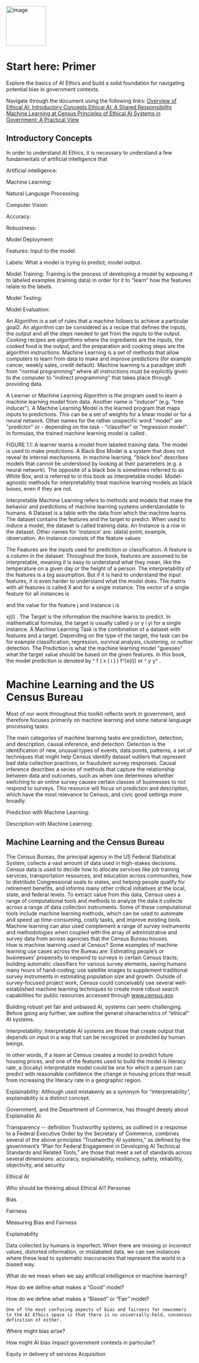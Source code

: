 <img width="107" alt="image" src="https://user-images.githubusercontent.com/80533280/114314548-36988000-9ac9-11eb-921d-835debe6a9b6.png">


# Start here: Primer
Explore the basics of AI Ethics and build a solid foundation for navigating potential bias in government contexts. 

Navigate through the document using the following links: 
[Overview of Ethical AI: Introductory Concepts ](#introductory-concepts)
[Ethical AI: A Shared Responsibility ](#ethical-ai-a-shared-responsibility)
[Machine Learning at Census ](#machine-learning-and-the-US-census-bureau)
[Principles of Ethical AI Systems in Government: A Practical View ](principles-of-ethical-ai-systems-in-government)


## Introductory Concepts 

In order to understand AI Ethics, it is necessary to understand a few fundamentals of artificial intelligence that 

Artificial intelligence: 

Machine Learning: 

Natural Language Processing: 

Computer Vision: 

Accuracy: 

Robustness: 

Model Deployment: 

Features: Input to the model. 

Labels: What a model is trying to predict; model output. 

Model Training: Training is the process of developing a model by exposing it to labeled examples (training data) in order for it to “learn” how the features relate to the labels.


Model Testing: 

Model Evaluation: 



An Algorithm is a set of rules that a machine follows to achieve a particular goal2. An algorithm can be considered as a recipe that defines the inputs, the output and all the steps needed to get from the inputs to the output. Cooking recipes are algorithms where the ingredients are the inputs, the cooked food is the output, and the preparation and cooking steps are the algorithm instructions.
Machine Learning is a set of methods that allow computers to learn from data to make and improve predictions (for example cancer, weekly sales, credit default). Machine learning is a paradigm shift from "normal programming" where all instructions must be explicitly given to the computer to "indirect programming" that takes place through providing data.

A Learner or Machine Learning Algorithm is the program used to learn a machine learning model from data. Another name is "inducer" (e.g. "tree inducer").
A Machine Learning Model is the learned program that maps inputs to predictions. This can be a set of weights for a linear model or for a neural network. Other names for the rather unspecific word "model" are "predictor" or - depending on the task - "classifier" or "regression model". In formulas, the trained machine learning model is called 
.

FIGURE 1.1: A learner learns a model from labeled training data. The model is used to make predictions.
A Black Box Model is a system that does not reveal its internal mechanisms. In machine learning, "black box" describes models that cannot be understood by looking at their parameters (e.g. a neural network). The opposite of a black box is sometimes referred to as White Box, and is referred to in this book as interpretable model. Model-agnostic methods for interpretability treat machine learning models as black boxes, even if they are not.

Interpretable Machine Learning refers to methods and models that make the behavior and predictions of machine learning systems understandable to humans.
A Dataset is a table with the data from which the machine learns. The dataset contains the features and the target to predict. When used to induce a model, the dataset is called training data.
An Instance is a row in the dataset. Other names for 'instance' are: (data) point, example, observation. An instance consists of the feature values 

The Features are the inputs used for prediction or classification. A feature is a column in the dataset. Throughout the book, features are assumed to be interpretable, meaning it is easy to understand what they mean, like the temperature on a given day or the height of a person. The interpretability of the features is a big assumption. But if it is hard to understand the input features, it is even harder to understand what the model does. The matrix with all features is called X and 
 for a single instance. The vector of a single feature for all instances is 

 and the value for the feature j and instance i is 

xj(i)
.
The Target is the information the machine learns to predict. In mathematical formulas, the target is usually called y or 
y
i
yi
 for a single instance.
A Machine Learning Task is the combination of a dataset with features and a target. Depending on the type of the target, the task can be for example classification, regression, survival analysis, clustering, or outlier detection.
The Prediction is what the machine learning model "guesses" what the target value should be based on the given features. In this book, the model prediction is denoted by 
^
f
(
x
(
i
)
)
f^(x(i))
 or 
^
y
y^
.







# Machine Learning and the US Census Bureau

Most of our work throughout this toolkit reflects work in government, and therefore focuses primarily on machine learning and some natural language processing tasks.  

The main categories of machine learning tasks are prediction, detection, and description, causal inference, and detection.  Detection is the identification of new, unusual types of events, data points, patterns, a set of techniques that might help Census identify dataset outliers that represent bad data collection practices, or fraudulent survey responses. Causal inference describes a series of methods that capture the relationship between data and outcomes, such as when one  determines whether switching to an online survey causes certain classes of businesses to not respond to surveys. This resource will focus on prediction and description, which have the most relevance to Census,  and civic good settings more broadly.

Prediction with Machine Learning: 

Description with Machine Learning:  

## Machine Learning and the Census Bureau

The Census Bureau, the principal agency in the US Federal Statistical System, collects a vast amount of data used in high-stakes decisions. Census data is used to decide how to allocate services like job training services, transportation resources, and education across communities, how to distribute Congressional seats to states, and helping people qualify for retirement benefits, and informs many other critical initiatives at the local, state, and federal levels.
To extract value from this data, Census uses a range of computational tools and methods to analyze the data it collects across a range of data collection instruments. Some of these computational tools include machine learning methods, which can be used to automate and speed up time-consuming, costly tasks, and improve existing tools. Machine learning can also used complement a range of survey instruments and methodologies when coupled with the array of administrative and survey data from across agencies that the Census Bureau houses.   
How is machine learning used at Census? Some examples of machine learning use cases across the Bureau are: Estimating people’s or businesses’ propensity to respond to surveys in certain Census tracts; building automatic classifiers for various survey elements, saving humans many hours of hand-coding; use satellite images to supplement traditional survey instruments in estimating population size and growth. Outside of survey-focused project work, Census could conceivably use several well-established machine learning techniques to create more robust search capabilities for public resources accessed through www.census.gov. 

Building robust yet fair and unbiased AI, systems can seem challenging. Before going any further, we outline the general characteristics of “ethical” AI systems. 


Interpretability: Interpretable AI systems are those that create output that depends on input in a way that can be recognized or predicted by human beings. 

In other words, if a team at Census creates a model to predict future housing prices, and one of the features used to build the model is literacy rate, a (locally) interpretable model could be one for which a person can predict with reasonable confidence the change in housing prices that result from increasing the literacy rate in a geographic region.

Explainability: Although used mistakenly as a synonym for “interpretability”, explainability is a distinct concept. 

Government, and the Department of Commerce, has thought deeply about Explainable AI. 


Transparency -- definition
Trustworthy systems, as outlined in a response to a Federal Executive Order by the Secretary of Commerce, combines several of the above principles
“Trustworthy AI systems,” as defined by the government’s “Plan for Federal Engagement in Developing AI Technical Standards and Related Tools,”  are those that meet a set of standards across several dimensions:  accuracy, explainability, resiliency, safety, reliability, objectivity, and security



 
   
 
 
 
 



Ethical AI

Who should be thinking about Ethical AI? Personas

Bias

Fairness

Measuring Bias and Fairness 

Explainability 



Data collected by humans is imperfect. When there are missing or incorrect values, distorted information, or mislabeled data, we can see instances where these lead to systematic inaccuracies that represent the world in a biased way. 

What do we mean when we say artificial intelligence or machine learning?

How do we define what makes a “Good” model?

How do we define what makes a “Biased” or “Fair” model?

	One of the most confusing aspects of bias and fairness for newcomers to the AI Ethics space is that there is no universally-held, consensus definition of either. 

Where might bias arise?


How might AI bias impact government contexts in particular?


Equity in delivery of services
Acquisition







